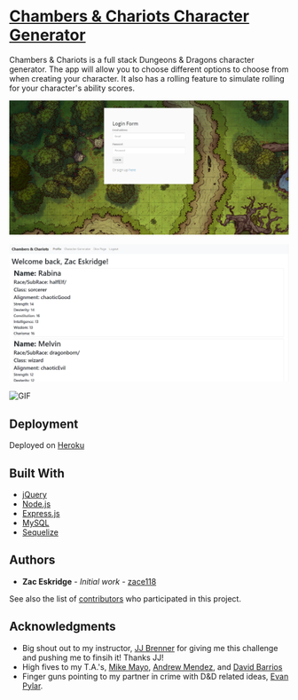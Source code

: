 # [Chambers & Chariots Character Generator](https://chambers-and-chariots.herokuapp.com/)
Chambers & Chariots is a full stack Dungeons & Dragons character generator. The app will allow you to choose different options to choose from when creating your character. It also has a rolling feature to simulate rolling for your character's ability scores.

![Login Page](/public/assets/img/Login.png)


![Main Page](/public/assets/img/MainPage.png)


![GIF](/public/assets/img/Ch&ChCreator.gif)


## Deployment

Deployed on [Heroku](https://devcenter.heroku.com/)

## Built With

* [jQuery](https://api.jquery.com/) 
* [Node.js](https://nodejs.org/en/docs/guides/getting-started-guide/)
* [Express.js](https://expressjs.com/)
* [MySQL](https://dev.mysql.com/doc/workbench/en/)
* [Sequelize](https://sequelize.org/v5/)

## Authors

* **Zac Eskridge** - *Initial work* - [zace118](https://github.com/zace118)

See also the list of [contributors](https://github.com/zace118/Chambers-Chariots-Character-Generator/contributors) who participated in this project.


## Acknowledgments

* Big shout out to my instructor, [JJ Brenner](https://github.com/breadstickguy) for giving me this challenge and pushing me to finsih it! Thanks JJ!
* High fives to my T.A.'s, [Mike Mayo](https://github.com/Magic-Mayo), [Andrew Mendez](https://github.com/MendezAndrewM), and [David Barrios](https://github.com/dbarrios13)
* Finger guns pointing to my partner in crime with D&D related ideas, [Evan Pylar](https://github.com/Evan-M-Py).
